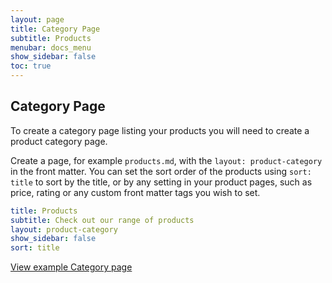```yaml
---
layout: page
title: Category Page
subtitle: Products
menubar: docs_menu
show_sidebar: false
toc: true
---
```


## Category Page

To create a category page listing your products you will need to create a product category page. 

Create a page, for example `products.md`, with the `layout: product-category` in the front matter. You can set the sort order of the products using `sort: title` to sort by the title, or by any setting in your product pages, such as price, rating or any custom front matter tags you wish to set. 

```yaml
title: Products
subtitle: Check out our range of products
layout: product-category
show_sidebar: false
sort: title
```

[View example Category page](/bulma-simple-theme/products/)